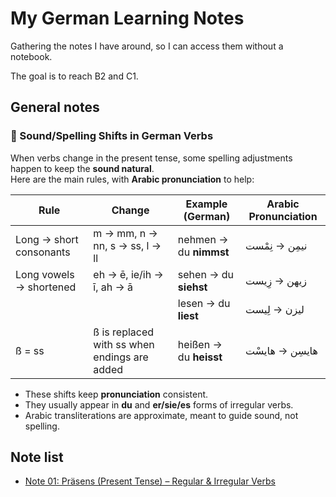 # My German Learning Notes

Gathering the notes I have around, so I can access them without a notebook.

The goal is to reach B2 and C1.

## General notes
### 📖 Sound/Spelling Shifts in German Verbs

When verbs change in the present tense, some spelling adjustments happen to keep the **sound natural**.  
Here are the main rules, with **Arabic pronunciation** to help:

| **Rule** | **Change** | **Example (German)** | **Arabic Pronunciation** |
|----------|-------------|-----------------------|---------------------------|
| Long → short consonants | m → mm, n → nn, s → ss, l → ll | nehmen → du **nimmst** | نيمِن → نِمْست |
| Long vowels → shortened | eh → ē, ie/ih → ī, ah → ā | sehen → du **siehst** | زيهن → زِيست |
| | | lesen → du **liest** | ليزن → لِيست |
| ß = ss | ß is replaced with ss when endings are added | heißen → du **heisst** | هايسِن → هايسْت |


- These shifts keep **pronunciation** consistent.  
- They usually appear in **du** and **er/sie/es** forms of irregular verbs.  
- Arabic transliterations are approximate, meant to guide sound, not spelling.


## Note list
- [Note 01: Präsens (Present Tense) – Regular & Irregular Verbs](note-01-prasens.md)
